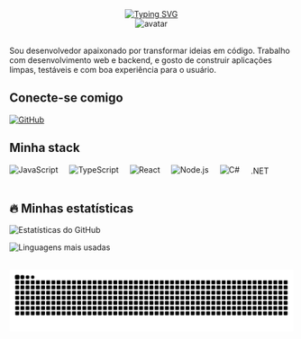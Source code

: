 <div align="center">
	<a href="https://git.io/typing-svg">
		<img src="https://readme-typing-svg.demolab.com?font=Fira+Code&weight=500&size=28&pause=1000&color=39d353&center=true&vCenter=true&random=false&width=700&lines=Ol%C3%A1,+bem-vindo+ao+meu+perfil!" alt="Typing SVG">
	</a>
</div>

<div align="center">
	<img src="https://github.com/WedsonTavares.png" width="160" alt="avatar" />
</div>

<br>

Sou desenvolvedor apaixonado por transformar ideias em código. Trabalho com desenvolvimento web e backend, e gosto de construir aplicações limpas, testáveis e com boa experiência para o usuário.

<h2 align="left">Conecte-se comigo</h2>

[![GitHub](https://img.shields.io/badge/GitHub-WedsonTavares-black?logo=github)](https://github.com/WedsonTavares)

<!-- Adicione seu LinkedIn, email ou site aqui quando quiser -->

<h2 align="left">Minha stack</h2>

<div align="left">
	<img src="https://cdn.jsdelivr.net/gh/devicons/devicon/icons/javascript/javascript-plain.svg" height="40" alt="JavaScript" />
	<img width="12" />
	<img src="https://cdn.jsdelivr.net/gh/devicons/devicon/icons/typescript/typescript-plain.svg" height="40" alt="TypeScript" />
	<img width="12" />
	<img src="https://cdn.jsdelivr.net/gh/devicons/devicon/icons/react/react-original.svg" height="40" alt="React" />
	<img width="12" />
	<img src="https://cdn.jsdelivr.net/gh/devicons/devicon/icons/nodejs/nodejs-plain.svg" height="40" alt="Node.js" />
	<img width="12" />
	<img src="https://cdn.jsdelivr.net/gh/devicons/devicon/icons/csharp/csharp-original.svg" height="40" alt="C#" />
	<img width="12" />
	<span style="vertical-align: middle; font-size:14px;">.NET</span>
</div>

<br>

<h2 align="left">🔥 Minhas estatísticas</h2>

![Estatísticas do GitHub](https://github-readme-stats.vercel.app/api?username=WedsonTavares&show_icons=true&hide_title=true&hide_rank=true&count_private=true&locale=pt-br&bg_color=000000&title_color=39d353&text_color=39d353&icon_color=39d353)

![Linguagens mais usadas](https://github-readme-stats.vercel.app/api/top-langs?username=WedsonTavares&langs_count=10&layout=compact&locale=pt-br&bg_color=000000&title_color=39d353&text_color=39d353&icon_color=39d353)

<br>

<picture align="center">
	<source media="(prefers-color-scheme: dark)" srcset="https://raw.githubusercontent.com/WedsonTavares/WedsonTavares/output/github-contribution-grid-snake-dark.svg">
	<source media="(prefers-color-scheme: light)" srcset="https://raw.githubusercontent.com/WedsonTavares/WedsonTavares/output/github-contribution-grid-snake.svg">
	<img align="center" alt="github contribution grid snake animation" src="https://raw.githubusercontent.com/WedsonTavares/WedsonTavares/output/github-contribution-grid-snake.svg">
</picture>
